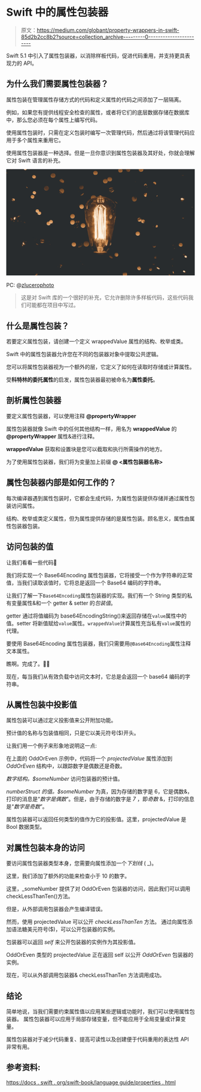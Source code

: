 # Swift 中的属性包装器

> 原文：<https://medium.com/globant/property-wrappers-in-swift-85d2b2cc8b2?source=collection_archive---------0----------------------->

Swift 5.1 中引入了属性包装器，以消除样板代码，促进代码重用，并支持更具表现力的 API。

## 为什么我们需要属性包装器？

属性包装在管理属性存储方式的代码和定义属性的代码之间添加了一层隔离。

例如，如果您有提供线程安全检查的属性，或者将它们的底层数据存储在数据库中，那么您必须在每个属性上编写代码。

使用属性包装时，只需在定义包装时编写一次管理代码，然后通过将该管理代码应用于多个属性来重用它。

使用属性包装器是一种选择。但是一旦你意识到属性包装器及其好处，你就会理解它对 Swift 语言的补充。

![](img/f70433b2d8afa5877f87d83749032057.png)

PC: @[zlucerophoto](https://unsplash.com/photos/qAriosuB-lY)

> 这是对 Swift 库的一个很好的补充，它允许删除许多样板代码，这些代码我们可能都在项目中写过。

## 什么是属性包装？

若要定义属性包装，请创建一个定义 wrappedValue 属性的结构、枚举或类。

Swift 中的属性包装器允许您在不同的包装器对象中提取公共逻辑。

您可以将属性包装器视为一个额外的层，它定义了如何在读取时存储或计算属性。

受**科特林的委托属性**的启发，属性包装器最初被命名为**属性委托**。

## 剖析属性包装器

要定义属性包装器，可以使用注释 **@propertyWrapper**

属性包装器就像 Swift 中的任何其他结构一样，用名为 **wrappedValue** 的 **@propertyWrapper** 属性&进行注释。

**wrappedValue** 获取和设置块是您可以截取和执行所需操作的地方。

为了使用属性包装器，我们将为变量加上前缀 **@ <属性包装器名称>**

## 属性包装器内部是如何工作的？

每次编译器遇到属性包装时，它都会生成代码，为属性包装提供存储并通过属性包装访问属性。

结构、枚举或类定义属性，但为属性提供存储的是属性包装。顾名思义，属性由属性包装器包装。

## 访问包装的值

让我们看看一些代码👀

我们将实现一个 Base64Encoding 属性包装器，它将接受一个作为字符串的正常值，当我们读取该值时，它将总是返回一个 Base64 编码的字符串。

让我们了解一下`Base64Encoding`属性包装器的实现。我们有一个 String 类型的私有变量属性&和一个 getter & setter 的*包装值*。

getter 通过将值编码为 base64EncodingString()来返回存储在`value`属性中的值。setter 将新值赋给`value`属性。`wrappedValue`计算属性充当私有`value`属性的代理。

要使用 Base64Encoding 属性包装器，我们只需要用`@Base64Encoding`属性注释文本属性。

瞧啊。完成了。💃🏻

现在，每当我们从有效负载中访问文本时，它总是会返回一个 base64 编码的字符串。

## 从属性包装中投影值

属性包装可以通过定义投影值来公开附加功能。

预计值的名称与包装值相同，只是它以美元符号($)开头。

让我们用一个例子来形象地说明这一点:

在上面的 OddOrEven 示例中，代码将一个 *projectedValue* 属性添加到 *OddOrEven* 结构中，以跟踪数字是偶数还是奇数。

*数字结构。$someNumber* 访问包装器的预计值。

*numberStruct 的值。$someNumber* 为真，因为存储的数字是 6，它是偶数&，打印的消息是“*数字是偶数*”。但是，由于存储的数字是 *7* ，即*奇数* &，打印的信息是“*数字是奇数*”。

属性包装器可以返回任何类型的值作为它的投影值。这里，projectedValue 是 Bool 数据类型。

## 对属性包装本身的访问

要访问属性包装器类型本身，您需要向属性添加一个*下划线* ( _)。

这里，我们添加了额外的功能来检查小于 10 的数字。

这里，_someNumber 提供了对 OddOrEven 包装器的访问，因此我们可以调用 checkLessThanTen()方法。

但是，从外部调用包装器会产生编译错误。

然而，使用 projectedValue 可以公开 *checkLessThanTen* 方法。
通过向属性添加语法糖美元符号($)，可以公开包装器的实例。

包装器可以返回 *self* 来公开包装器的实例作为其投影值。

OddOrEven 类型的 projectedValue 正在返回 self 以公开 *OddOrEven* 包装器的实例。

现在，可以从外部调用包装器& checkLessThanTen 方法调用成功。

## 结论

简单地说，当我们需要约束属性值以应用某些逻辑或功能时，我们可以使用属性包装器。
属性包装器可以应用于局部存储变量，但不能应用于全局变量或计算变量。

属性包装器对于减少代码重复、提高可读性以及创建便于代码重用的表达性 API 非常有用。

## 参考资料:

[https://docs . swift . org/swift-book/language guide/properties . html](https://docs.swift.org/swift-book/LanguageGuide/Properties.html)